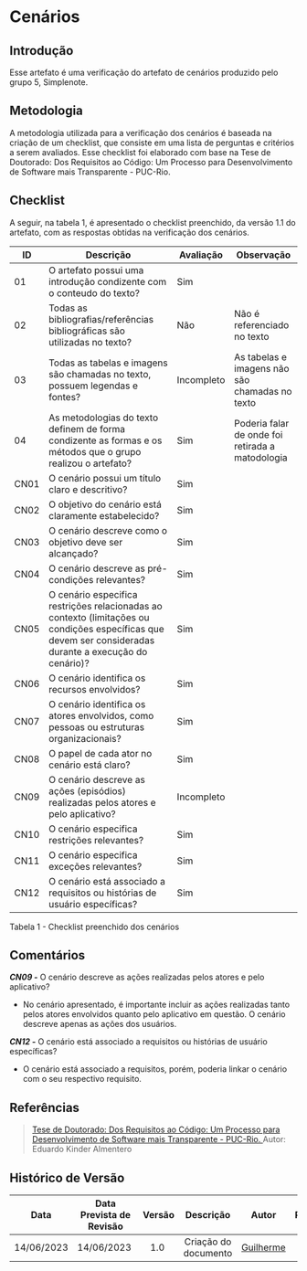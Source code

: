 # Cenários
## Introdução
Esse artefato é  uma verificação do artefato de cenários produzido pelo grupo 5, Simplenote.  

## Metodologia
A metodologia utilizada para a verificação dos cenários é baseada na criação de um checklist, que consiste em uma lista de perguntas e critérios a serem avaliados. Esse checklist foi elaborado com base na Tese de Doutorado: Dos Requisitos ao Código: Um Processo para Desenvolvimento de Software mais Transparente - PUC-Rio.

## Checklist
A seguir, na tabela 1, é apresentado o checklist preenchido, da versão 1.1 do artefato, com as respostas obtidas na verificação dos cenários.

| ID  | Descrição                                                                                                                      | Avaliação | Observação |
|-----|--------------------------------------------------------------------------------------------------------------------------------|-----------|----------|
|  01  | O artefato possui uma introdução condizente com o conteudo do texto? | Sim  |    |
|  02  | Todas as bibliografias/referências bibliográficas são utilizadas no texto? | Não   |  Não é referenciado no texto |
|  03  | Todas as tabelas e imagens são chamadas no texto, possuem legendas e fontes? |  Incompleto | As tabelas e imagens não são chamadas no texto  |
|  04  | As metodologias do texto definem de forma condizente as formas e os métodos que o grupo realizou o artefato? | Sim  |   Poderia falar de onde foi retirada a matodologia  |
| CN01   | O cenário possui um título claro e descritivo?                                                               | Sim       |     |
| CN02   | O objetivo do cenário está claramente estabelecido?                                                         | Sim       |     |
| CN03   | O cenário descreve como o objetivo deve ser alcançado?                                                       | Sim       |     |
| CN04   | O cenário descreve as pré-condições relevantes?                                           | Sim       |     |
| CN05   | O cenário especifica restrições relacionadas ao contexto (limitações ou condições específicas que devem ser consideradas durante a execução do cenário)?   | Sim       |     |
| CN06   | O cenário identifica os recursos envolvidos?                                                         | Sim       |     |
| CN07   | O cenário identifica os atores envolvidos, como pessoas ou estruturas organizacionais?                       | Sim       |     |
| CN08   | O papel de cada ator no cenário está claro?                                                                   | Sim       |     |
| CN09  | O cenário descreve as ações (episódios) realizadas pelos atores e pelo aplicativo?                                       |     Incompleto       |     |
| CN10  | O cenário especifica restrições relevantes?                                                      | Sim       |     |
| CN11  | O cenário especifica exceções relevantes?                                                      | Sim       |     |
| CN12  | O cenário está associado a requisitos ou histórias de usuário específicas?                                   | Sim       |     |
<p> Tabela 1 - Checklist preenchido dos cenários </p>

## Comentários
***CN09 -*** O cenário descreve as ações realizadas pelos atores e pelo aplicativo?
<br>

- No cenário apresentado, é importante incluir as ações realizadas tanto pelos atores envolvidos quanto pelo aplicativo em questão. O cenário descreve apenas as ações dos usuários.

***CN12 -*** O cenário está associado a requisitos ou histórias de usuário específicas?
<br>

- O cenário está associado a requisitos, porém, poderia linkar o cenário com o seu respectivo requisito.

## Referências
> [Tese de Doutorado: Dos Requisitos ao Código: Um Processo para Desenvolvimento de Software mais Transparente - PUC-Rio. ](http://www-di.inf.puc-rio.br/~julio/bnncap3.pdf) Autor: Eduardo Kinder Almentero

## Histórico de Versão

| Data | Data Prevista de Revisão | Versão | Descrição | Autor | Revisor |
| :--: | :--: | :--: | :--: | :--: | :--: |
| 14/06/2023 | 14/06/2023 |  1.0   | Criação do documento | [Guilherme](https://github.com/guilhermekishimoto) |  [Pedro](https://github.com/pedrobarbosaocb) |
